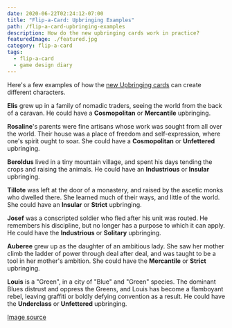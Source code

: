 ```yaml
---
date: 2020-06-22T02:24:12-07:00
title: "Flip-a-Card: Upbringing Examples"
path: /flip-a-card-upbringing-examples
description: How do the new upbringing cards work in practice?
featuredImage: ./featured.jpg
category: flip-a-card
tags:
  - flip-a-card
  - game design diary
---
```


Here's a few examples of how the [new Upbringing cards](https://github.com/astralfrontier/flip-a-card/blob/c1ff43ab479d27774fca877cf71c3e95ed3e5e66/card-data/01-character-upbringing.yaml) can create different characters.

**Elis** grew up in a family of nomadic traders, seeing the world from the back of a caravan.
He could have a **Cosmopolitan** or **Mercantile** upbringing.

**Rosaline**'s parents were fine artisans whose work was sought from all over the world.
Their house was a place of freedom and self-expression, where one's spirit ought to soar.
She could have a **Cosmopolitan** or **Unfettered** upbringing.

**Beroldus** lived in a tiny mountain village, and spent his days tending the crops and raising the animals.
He could have an **Industrious** or **Insular** upbringing.

**Tillote** was left at the door of a monastery, and raised by the ascetic monks who dwelled there.
She learned much of their ways, and little of the world.
She could have an **Insular** or **Strict** upbringing.

**Josef** was a conscripted soldier who fled after his unit was routed.
He remembers his discipline, but no longer has a purpose to which it can apply.
He could have the **Industrious** or **Solitary** upbringing.

**Auberee** grew up as the daughter of an ambitious lady.
She saw her mother climb the ladder of power through deal after deal,
and was taught to be a tool in her mother's ambition.
She could have the **Mercantile** or **Strict** upbringing.

**Louis** is a "Green", in a city of "Blue" and "Green" species.
The dominant Blues distrust and oppress the Greens,
and Louis has become a flamboyant rebel, leaving graffiti or boldly defying convention as a result.
He could have the **Underclass** or **Unfettered** upbringing.

[Image source](https://picryl.com/media/scenes-of-daily-life-from-bl-harley-3469-f-23-fc9bdf)